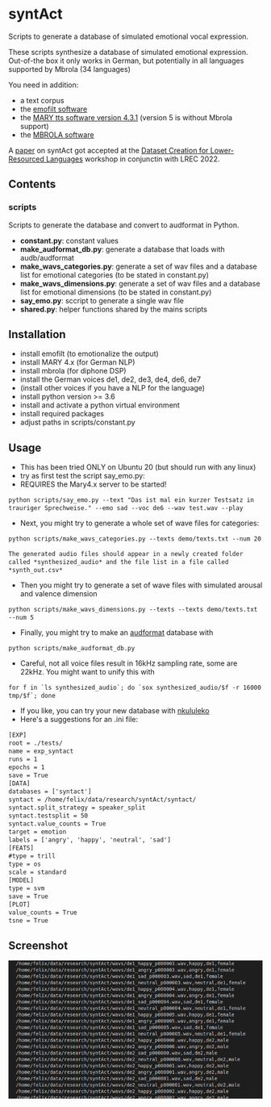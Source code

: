 # syntAct
Scripts to generate a database of simulated emotional vocal expression.
 
These scripts synthesize a database of simulated emotional expression.
Out-of-the box it only works in German, but potentially in all languages supported by Mbrola (34 languages)

You need in addition:

* a text corpus 
* the [emofilt software](http://emofilt.syntheticspeech.de/)
* the [MARY tts software version 4.3.1](http://mary.dfki.de/download/index.html#mary-tts-4x) (version 5 is without Mbrola support)
* the [MBROLA software](https://github.com/numediart/MBROLA)

A [paper](http://felix.syntheticspeech.de/publications/synthetic_database.pdf) on syntAct got accepted at the [Dataset Creation for Lower-Resourced Languages](https://dclrl.github.io/) workshop in conjunctin with LREC 2022.

## Contents
### scripts
Scripts to generate the database and convert to audformat in Python.
* **constant.py**: constant values
* **make_audformat_db.py**: generate a database that loads with audb/audformat
* **make_wavs_categories.py**: generate a set of wav files and a database list for emotional categories (to be stated in constant.py) 
* **make_wavs_dimensions.py**: generate a set of wav files and a database list for emotional dimensions (to be stated in constant.py) 
* **say_emo.py**: sccript to generate a single wav file
* **shared.py**: helper functions shared by the mains scripts

## Installation

* install emofilt (to emotionalize the output)
* install MARY 4.x (for German NLP)
* install mbrola (for diphone DSP)
* install the German voices de1, de2, de3, de4, de6, de7
* (install other voices if you have a NLP for the language)
* install python version >= 3.6
* install and activate a python virtual environment
* install required packages
* adjust paths in scripts/constant.py

## Usage

* This has been tried ONLY on Ubuntu 20 (but should run with any linux)
* try as first test the script say_emo.py:
* REQUIRES the Mary4.x server to be started!
```
python scripts/say_emo.py --text "Das ist mal ein kurzer Testsatz in trauriger Sprechweise." --emo sad --voc de6 --wav test.wav --play
```

* Next, you might try to generate a whole set of wave files for categories:
```
python scripts/make_wavs_categories.py --texts demo/texts.txt --num 20
```
    The generated audio files should appear in a newly created folder called *synthesized_audio* and the file list in a file called *synth_out.csv*  

* Then you might try to generate a set of wave files with simulated arousal and valence dimension
```
python scripts/make_wavs_dimensions.py --texts --texts demo/texts.txt --num 5
```
* Finally, you might try to make an [audformat](https://audeering.github.io/audformat/index.html) database with
```
python scripts/make_audformat_db.py
```
* Careful, not all voice files result in 16kHz sampling rate, some are 22kHz. You might want to unify this with
```
for f in `ls synthesized_audio`; do `sox synthesized_audio/$f -r 16000 tmp/$f`; done
```


* If you like, you can try your new database with [nkululeko](https://github.com/felixbur/nkululeko/)
* Here's a suggestions for an .ini file:
```
[EXP]
root = ./tests/
name = exp_syntact
runs = 1
epochs = 1
save = True
[DATA]
databases = ['syntact']
syntact = /home/felix/data/research/syntAct/syntact/
syntact.split_strategy = speaker_split
syntact.testsplit = 50
syntact.value_counts = True
target = emotion
labels = ['angry', 'happy', 'neutral', 'sad']
[FEATS]
#type = trill
type = os
scale = standard
[MODEL]
type = svm
save = True
[PLOT]
value_counts = True
tsne = True
```

## Screenshot
![screenshot](images/Screenshot.png)

